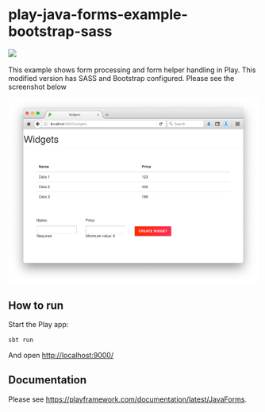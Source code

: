 # play-java-forms-example-bootstrap-sass

[<img src="https://travis-ci.org/scala-szeged/play-java-forms-example.svg?branch=2.7.x"/>](https://travis-ci.org/scala-szeged/play-java-forms-example)

This example shows form processing and form helper handling in Play.
This modified version has SASS and Bootstrap configured. Please see the screenshot below

[<img src="https://github.com/scala-szeged/play-java-forms-example/raw/2.7.x/public/images/selfie-1.png"/>](https://github.com/scala-szeged/play-java-forms-example/tree/2.7.x/public/images)
 

## How to run

Start the Play app:

```bash
sbt run
```

And open <http://localhost:9000/>

## Documentation

Please see <https://playframework.com/documentation/latest/JavaForms>.